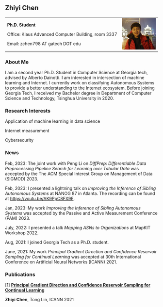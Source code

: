 ## Zhiyi Chen

<table border="0" frame=void>
  <tr>
    <td width="75%">
      <p><b>Ph.D. Student</b></p>
      <p>Office: Klaus Advanced Computer Building, room 3337</p>
      <p>Email: zchen798 AT gatech DOT edu</p>
    </td>
    <td width="25%">
      <img src="./image.jpg" width="100%">
    </td>
  </tr>
</table>

### About Me

I am a second year Ph.D. Student in Computer Science at Georgia tech, advised by Alberto Dainotti. I am interested in intersection of machine learning and Internet. I currently work on classifying Autonomous Systems to provide a better understanding to the Internet ecosystem. Before joining Georgia Tech, I received my Bachelor degree in Department of Computer Science and Technology, Tsinghua University in 2020.

### Research Interests

Application of machine learning in data science

Internet measurement

Cybersecurity

### News

Feb, 2023: The joint work with Peng Li on *DiffPrep: Differentiable Data Preprocessing Pipeline Search for Learning over Tabular Data* was accepted by the The ACM Special Interest Group on Management of Data (SIGMOD) 2023.

Feb, 2023: I presented a lightning talk on *Improving the Inference of Sibling Autonomous Systems* at NANOG 87 in Atlanta. The recording can be found at https://youtu.be/AK9PpC8FX9E.

Jan, 2023: My work *Improving the Inference of Sibling Autonomous Systems* was accepted by the Passive and Active Measurement Conference (PAM) 2023.

July, 2022: I presented a talk *Mapping ASNs to Organizations* at MapKIT Workshop 2022.

Aug, 2021: I joined Georgia Tech as a Ph.D. student.

June, 2021: My work *Principal Gradient Direction and Confidence Reservoir Sampling for Continual Learning* was accepted at 30th International Conference on Artificial Neural Networks (ICANN) 2021.

### Publications

[1] [**Principal Gradient Direction and Confidence Reservoir Sampling for Continual Learning**](http://link.springer.com/chapter/10.1007/978-3-030-86340-1_34)

**Zhiyi Chen**, Tong Lin,  ICANN 2021
